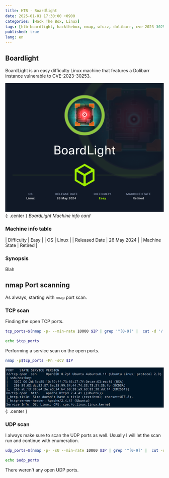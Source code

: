 ```yaml
---
title: HTB - Boardlight
date: 2025-01-01 17:30:00 +0900
categories: [Hack The Box, Linux]
tags: [htb-boardlight, hackthebox, nmap, wfuzz, dolibarr, cve-2023-30253, ssh, mysql, linpeas, cve-2022-37706]     # TAG names should always be lowercase
published: true
lang: en
---
```


## Boardlight

BoardLight is an easy difficulty Linux machine that features a Dolibarr instance vulnerable to CVE-2023-30253.

![BoardLight](/assets/img/posts/htb-boardlight/BoardLight.png){: .center }
_BoardLight Machine info card_

### Machine info table

| Difficulty          | Easy     |
| OS               | Linux    |
| Released Date | 26 May 2024 |
| Machine State | Retired |

### Synopsis
Blah

## nmap Port scanning
As always, starting with `nmap` port scan.

### TCP scan

Finding the open TCP ports.

```bash
tcp_ports=$(nmap -p- --min-rate 10000 $IP | grep '^[0-9]' |  cut -d '/' -f1 | tr '\n' ',' | sed s/,$//)
```
```bash
echo $tcp_ports
```
Performing a service scan on the open ports.

```bash
nmap -p$tcp_ports -Pn -sCV $IP
```

![nmap](/assets/img/posts/htb-boardlight/boardlight-1.png){: .center }

### UDP scan

I always make sure to scan the UDP ports as well. Usually I will let the scan run and continue with enumeration.

```bash
udp_ports=$(nmap -p- -sU --min-rate 10000 $IP | grep '^[0-9]' |  cut -d '/' -f1 | tr '\n' ',' | sed s/,$//)
```

```bash
echo $udp_ports
```
There weren't any open UDP ports.

## 